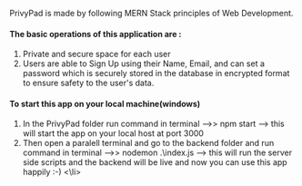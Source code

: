 PrivyPad is made by following MERN Stack principles of Web Development.
<h4>The basic operations of this application are :</h4>
<ol>
  <li> Private and secure space for each user</li>
  <li> Users are able to Sign Up using their Name, Email, and can set a password which is securely stored in the database
     in encrypted format to ensure safety to the user's data. </li>  
 </ol>
 
<h4> To start this app on your local machine(windows)</h4>
 <ol>
 <li> In the PrivyPad folder run command in terminal -->> npm start  --> this will start the app on your local host at port 3000 </li>
 <li> Then open a paralell terminal and go to the backend folder and run command in terminal -->> nodemon .\index.js --> this will run the server side scripts
    and the backend will be live and now you can use this app happily :-) <\li>
</ol>

